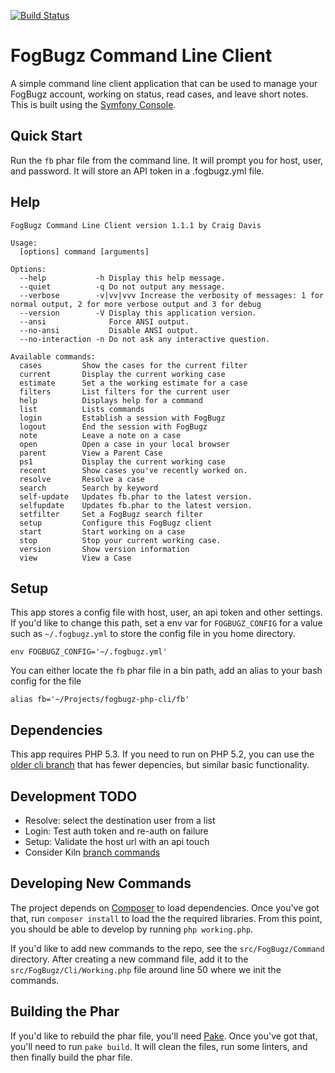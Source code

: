 [![Build Status](https://secure.travis-ci.org/there4/fogbugz-php-cli.png)](http://travis-ci.org/there4/fogbugz-php-cli)

# FogBugz Command Line Client

A simple command line client application that can be used to manage your FogBugz
account, working on status, read cases, and leave short notes. This is built
using the [Symfony Console][sc].

## Quick Start

Run the `fb` phar file from the command line. It will prompt you for host, user,
and password. It will store an API token in a .fogbugz.yml file.

## Help

    FogBugz Command Line Client version 1.1.1 by Craig Davis
    
    Usage:
      [options] command [arguments]
    
    Options:
      --help           -h Display this help message.
      --quiet          -q Do not output any message.
      --verbose        -v|vv|vvv Increase the verbosity of messages: 1 for normal output, 2 for more verbose output and 3 for debug
      --version        -V Display this application version.
      --ansi              Force ANSI output.
      --no-ansi           Disable ANSI output.
      --no-interaction -n Do not ask any interactive question.
    
    Available commands:
      cases         Show the cases for the current filter
      current       Display the current working case
      estimate      Set a the working estimate for a case
      filters       List filters for the current user
      help          Displays help for a command
      list          Lists commands
      login         Establish a session with FogBugz
      logout        End the session with FogBugz
      note          Leave a note on a case
      open          Open a case in your local browser
      parent        View a Parent Case
      ps1           Display the current working case
      recent        Show cases you've recently worked on.
      resolve       Resolve a case
      search        Search by keyword
      self-update   Updates fb.phar to the latest version.
      selfupdate    Updates fb.phar to the latest version.
      setfilter     Set a FogBugz search filter
      setup         Configure this FogBugz client
      start         Start working on a case
      stop          Stop your current working case.
      version       Show version information
      view          View a Case
    
## Setup

This app stores a config file with host, user, an api token and other
settings. If you'd like to change this path, set a env var for
`FOGBUGZ_CONFIG` for a value such as `~/.fogbugz.yml` to store the
config file in you home directory. 

    env FOGBUGZ_CONFIG='~/.fogbugz.yml'

You can either locate the `fb` phar file in a bin
path, add an alias to your bash config for the file

    alias fb='~/Projects/fogbugz-php-cli/fb'

## Dependencies

This app requires PHP 5.3. If you need to run on PHP 5.2, you can use the [older
cli branch](https://github.com/there4/fogbugz-php-cli/tree/php-5.2) that has 
fewer depencies, but similar basic functionality.

## Development TODO

* Resolve: select the destination user from a list
* Login: Test auth token and re-auth on failure
* Setup: Validate the host url with an api touch
* Consider Kiln [branch commands][kiln]

## Developing New Commands

The project depends on [Composer][composer] to load dependencies. Once you've
got that, run `composer install` to load the the required libraries. From this
point, you should be able to develop by running `php working.php`.

If you'd like to add new commands to the repo, see the `src/FogBugz/Command`
directory. After creating a new command file, add it to the 
`src/FogBugz/Cli/Working.php` file around line 50 where we init the commands.

## Building the Phar

If you'd like to rebuild the phar file, you'll need [Pake][pake]. Once you've
got that, you'll need to run `pake build`. It will clean the files, run some
linters, and then finally build the phar file.

[sc]: http://symfony.com/doc/current/components/console.html
[composer]: http://getcomposer.org/
[pake]: https://github.com/indeyets/pake/wiki
[kiln]: https://developers.fogbugz.com/default.asp?W166

[update]: https://github.com/composer/composer/blob/master/src/Composer/Command/SelfUpdateCommand.php
